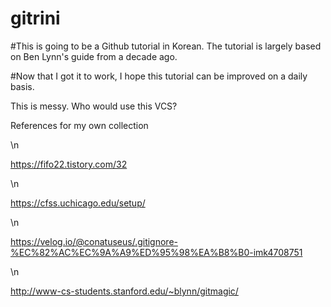 # gitrini

#This is going to be a Github tutorial in Korean. The tutorial is largely based on Ben Lynn's guide from a decade ago.

#Now that I got it to work, I hope this tutorial can be improved on a daily basis.

This is messy. Who would use this VCS?

References for my own collection 

\n

https://fifo22.tistory.com/32 

\n

https://cfss.uchicago.edu/setup/

\n

https://velog.io/@conatuseus/.gitignore-%EC%82%AC%EC%9A%A9%ED%95%98%EA%B8%B0-imk4708751

\n

http://www-cs-students.stanford.edu/~blynn/gitmagic/